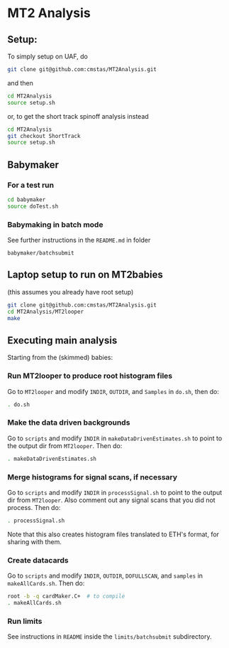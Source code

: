 # MT2 Analysis
## Setup:
To simply setup on UAF, do
``` bash
git clone git@github.com:cmstas/MT2Analysis.git
```
and then 
``` bash
cd MT2Analysis
source setup.sh
```

or, to get the short track spinoff analysis instead
``` bash
cd MT2Analysis
git checkout ShortTrack
source setup.sh
```

## Babymaker
### For a test run
``` bash
cd babymaker
source doTest.sh
```
### Babymaking in batch mode
See further instructions in the `README.md` in folder
```
babymaker/batchsubmit
```

## Laptop setup to run on MT2babies
(this assumes you already have root setup)
``` bash
git clone git@github.com:cmstas/MT2Analysis.git
cd MT2Analysis/MT2looper
make
```

## Executing main analysis
Starting from the (skimmed) babies:

### Run MT2looper to produce root histogram files
Go to `MT2looper` and modify `INDIR`, `OUTDIR`, and `Samples` in `do.sh`, then do:
``` bash
. do.sh
```
### Make the data driven backgrounds
Go to `scripts` and modify `INDIR` in `makeDataDrivenEstimates.sh` to point to the output dir from `MT2looper`.  Then do:
``` bash
. makeDataDrivenEstimates.sh
```

### Merge histograms for signal scans, if necessary
Go to `scripts` and modify `INDIR` in `processSignal.sh` to point to the output dir from `MT2looper`.  Also comment out any signal scans that you did not process.  Then do:
``` bash
. processSignal.sh
```
Note that this also creates histogram files translated to ETH's format, for sharing with them.

### Create datacards
Go to `scripts` and modify `INDIR`, `OUTDIR`, `DOFULLSCAN`, and `samples` in `makeAllCards.sh`.  Then do:
``` bash
root -b -q cardMaker.C+  # to compile
. makeAllCards.sh
```

### Run limits
See instructions in `README` inside the `limits/batchsubmit` subdirectory.

